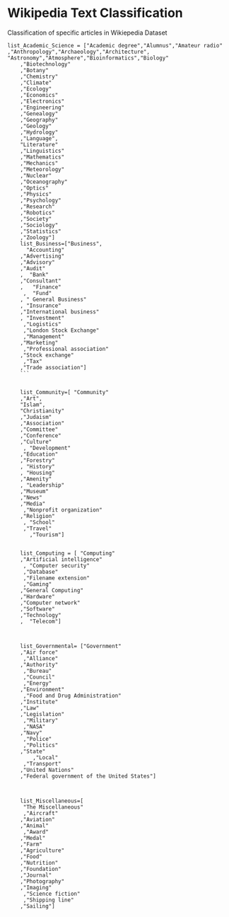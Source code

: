 # Wikipedia Text Classification<br>
Classification of specific articles in Wikiepedia Dataset

```
list_Academic_Science = ["Academic degree","Alumnus","Amateur radio" ,"Anthropology","Archaeology","Architecture",
"Astronomy","Atmosphere","Bioinformatics","Biology"
    ,"Biotechnology"
    ,"Botany"
    ,"Chemistry"
    ,"Climate"
    ,"Ecology"
    ,"Economics"
    ,"Electronics"
    ,"Engineering"
    ,"Genealogy"
    ,"Geography"
    ,"Geology"
    ,"Hydrology"
    ,"Language",
    "Literature"
    ,"Linguistics"
    ,"Mathematics"
    ,"Mechanics"
    ,"Meteorology"
    ,"Nuclear"
    ,"Oceanography"
    ,"Optics"
    ,"Physics"
    ,"Psychology"
    ,"Research"
    ,"Robotics"
    ,"Society"
    ,"Sociology"
    ,"Statistics"
    ,"Zoology"]
    list_Business=["Business",
      "Accounting"
    ,"Advertising"
    ,"Advisory"
    ,"Audit"
    ,  "Bank"
    ,"Consultant"
    ,   "Finance"
     ,  "Fund"
    , " General Business"
    , "Insurance"
    ,"International business"
    , "Investment"
     ,"Logistics"
     ,"London Stock Exchange"
     ,"Management"
    ,"Marketing"
     ,"Professional association"
    ,"Stock exchange"
     ,"Tax"
    ,"Trade association"]
    ```


    list_Community=[ "Community"
    ,"Art",
    "Islam",
    "Christianity"
    ,"Judaism"
    ,"Association"
    ,"Committee"
    ,"Conference"
    ,"Culture"
     , "Development"
    ,"Education"
    ,"Forestry"
    , "History"
    , "Housing"
    ,"Amenity"
    , "Leadership"
    ,"Museum"
    ,"News"
    ,"Media"
     ,"Nonprofit organization"
    ,"Religion"
     , "School"
     ,"Travel"
       ,"Tourism"]


    list_Computing = [ "Computing"
    ,"Artificial intelligence"
     , "Computer security"
     ,"Database"
     ,"Filename extension"
     ,"Gaming"
    ,"General Computing"
    ,"Hardware"
    ,"Computer network"
    ,"Software"
    ,"Technology"
    ,  "Telecom"]



    list_Governmental= ["Government"
    ,"Air force"
     ,"Alliance"
    ,"Authority"
     ,"Bureau"
     ,"Council"
     ,"Energy"
    ,"Environment"
     ,"Food and Drug Administration"
    ,"Institute"
    ,"Law"
    ,"Legislation"
     ,"Military"
     ,"NASA"
    ,"Navy"
     ,"Police"
     ,"Politics"
    ,"State"
        ,"Local"
     ,"Transport"
    ,"United Nations"
    ,"Federal government of the United States"]



    list_Miscellaneous=[
     "The Miscellaneous"
     ,"Aircraft"
    ,"Aviation"
    ,"Animal"
     ,"Award"
    ,"Medal"
    ,"Farm"
    ,"Agriculture"
    ,"Food"
    ,"Nutrition"
    ,"Foundation"
    ,"Journal"
    ,"Photography"
    ,"Imaging"
     ,"Science fiction"
     ,"Shipping line"
    ,"Sailing"]
    
